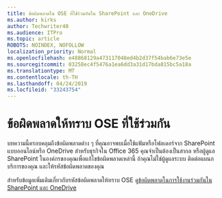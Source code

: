 ```yaml
---
title: ข้อผิดพลาดใน OSE ที่ใช้ร่วมกันใน SharePoint และ OneDrive
ms.author: kirks
author: Techwriter40
ms.audience: ITPro
ms.topic: article
ROBOTS: NOINDEX, NOFOLLOW
localization_priority: Normal
ms.openlocfilehash: e48868129a473117048ed4b2d37f54bab6e73e5e
ms.sourcegitcommit: 03258ec4f5476a1ea6dd3a31d17bda815bc5a18a
ms.translationtype: MT
ms.contentlocale: th-TH
ms.lasthandoff: 04/24/2019
ms.locfileid: "33243754"
---
```

# <a name="ose-sharing-errors"></a>ข้อผิดพลาดให้ทราบ OSE ที่ใช้ร่วมกัน

บทความนี้ครอบคลุมถึงข้อผิดพลาดต่าง ๆ ที่คุณอาจพบเมื่อใช้แฟ้มหรือโฟลเดอร์จาก SharePoint แบบออนไลน์หรือ OneDrive สำหรับธุรกิจใน Office 365 คุณจำเป็นต้องเป็นสากล หรือผู้ดูแล SharePoint ในองค์กรของคุณเพื่อแก้ไขข้อผิดพลาดเหล่านี้ ถ้าคุณไม่ใช่ผู้ดูแลระบบ ติดต่อแผนกบริการของคุณ และให้รหัสข้อผิดพลาดของคุณ

สำหรับข้อมูลเพิ่มเติมเกี่ยวกับรหัสข้อผิดพลาดให้ทราบ OSE ดู[ข้อผิดพลาดในการใช้งานร่วมกันใน SharePoint และ OneDrive](https://docs.microsoft.com/en-us/sharepoint/sharepoint-onedrive-error-message)
